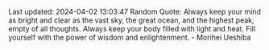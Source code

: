 Last updated: 2024-04-02 13:03:47
Random Quote: Always keep your mind as bright and clear as the vast sky, the great ocean, and the highest peak, empty of all thoughts. Always keep your body filled with light and heat. Fill yourself with the power of wisdom and enlightenment. - Morihei Ueshiba